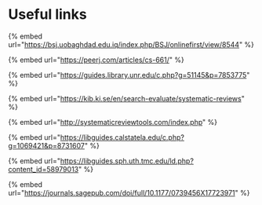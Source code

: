 # Useful links

{% embed url="https://bsj.uobaghdad.edu.iq/index.php/BSJ/onlinefirst/view/8544" %}

{% embed url="https://peerj.com/articles/cs-661/" %}

{% embed url="https://guides.library.unr.edu/c.php?g=51145&p=7853775" %}

{% embed url="https://kib.ki.se/en/search-evaluate/systematic-reviews" %}

{% embed url="http://systematicreviewtools.com/index.php" %}

{% embed url="https://libguides.calstatela.edu/c.php?g=1069421&p=8731607" %}

{% embed url="https://libguides.sph.uth.tmc.edu/ld.php?content_id=58979013" %}

{% embed url="https://journals.sagepub.com/doi/full/10.1177/0739456X17723971" %}
